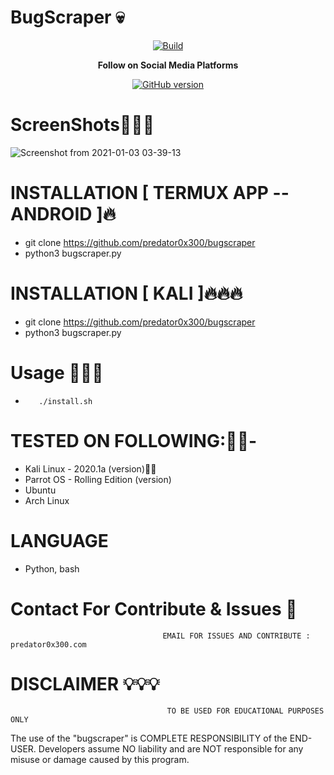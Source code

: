 <h1>BugScraper 💀</h1>
<center><a href="https://github.com/predator0x300/bugscraper"><img src="https://img.shields.io/badge/Supported%20OS-Linux%2FWindows%2FmacOS-brightgreengreen.svg" alt="Build" data-canonical-src="https://img.shields.io/badge/Supported%20OS-Linux%2FWindows%2FmacOS-brightgreengreen.svg" style="max-width:100%;"></a></center>
<p align="center">
  <b> Follow on Social Media Platforms </b>
</p>
<p align="center">
<a href="https://www.facebook.com/profile.php?id=100039477441223"><img title="GitHub version" src="https://img.shields.io/badge/-Facebook-blue" ></a> 
</p>

# ScreenShots👨🏼‍💻
![Screenshot from 2021-01-03 03-39-13](https://user-images.githubusercontent.com/57313495/103455173-488bab00-4cb0-11eb-8952-ab4ccd1846a3.png)



# INSTALLATION [ TERMUX APP --ANDROID ]🔥
* git clone https://github.com/predator0x300/bugscraper
* python3 bugscraper.py

# INSTALLATION [ KALI ]🔥🔥🔥
* git clone https://github.com/predator0x300/bugscraper
* python3 bugscraper.py

# Usage 🙋🏻‍♀️
*        ./install.sh

# TESTED ON FOLLOWING:👌🏻-
* Kali Linux - 2020.1a (version)👍🏻
* Parrot OS - Rolling Edition (version)
* Ubuntu 
* Arch Linux
# LANGUAGE 
* Python, bash


# Contact For Contribute & Issues 📲

                                      EMAIL FOR ISSUES AND CONTRIBUTE : predator0x300.com

# DISCLAIMER 💡💡💡
                                       TO BE USED FOR EDUCATIONAL PURPOSES ONLY

The use of the "bugscraper" is COMPLETE RESPONSIBILITY of the END-USER. Developers assume NO liability and are NOT responsible for any misuse or damage caused by this program. 



